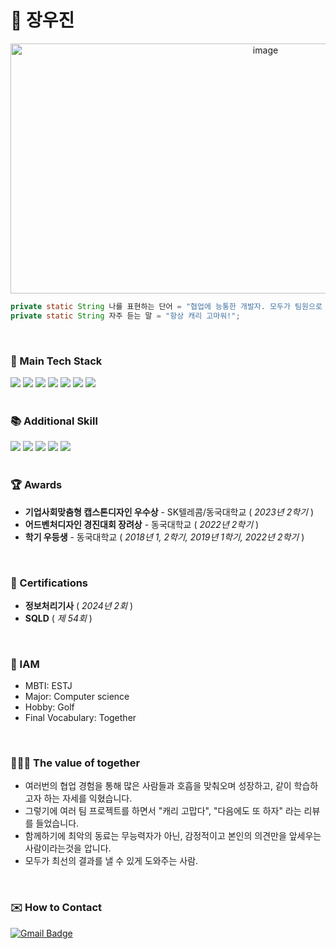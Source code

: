 # 🌱 장우진
<div align=center>
<img src="https://github.com/user-attachments/assets/bb7a488a-47f5-429b-a89e-38bc9a48045c" alt="image" width="800" height="400">
</div>

```java
private static String 나를 표현하는 단어 = "협업에 능통한 개발자. 모두가 팀원으로 뽑고싶은 사람.";
private static String 자주 듣는 말 = "항상 캐리 고마워!";
```

<br>

### 🚀 Main Tech Stack
<div>
<img src="https://img.shields.io/badge/Java-007396?style=flat-square&logo=Java&logoColor=white"/>
<img src="https://img.shields.io/badge/Spring%20Boot-6DB33F?style=flat-square&logo=Spring%20Boot&logoColor=white"/>
<img src="https://img.shields.io/badge/Spring%20Data%20JPA-6DB33F?style=flat-square&logo=Spring%20Data%20JPA&logoColor=white"/>
<img src="https://img.shields.io/badge/MySQL-4479A1?style=flat-square&logo=MySQL&logoColor=white"/>
<img src="https://img.shields.io/badge/Swagger-6FCE45?style=flat-square&logo=swagger&logoColor=white"/>
<img src="https://img.shields.io/badge/AWS-232F3E?style=flat-square&logo=amazon-aws&logoColor=white"/>
<img src="https://img.shields.io/badge/GitHub-181717?style=flat-square&logo=github&logoColor=white"/>
</div>

<br>
  
### 📚 Additional Skill
<div>
<img src="https://img.shields.io/badge/Python-3776AB?style=flat-square&logo=Python&logoColor=white"/>
<img src="https://img.shields.io/badge/Django-092E20?style=flat-square&logo=Django&logoColor=white"/>
<img src="https://img.shields.io/badge/FastAPI-009688?style=flat-square&logo=FastAPI&logoColor=white"/>
<img src="https://img.shields.io/badge/OpenAI-412991?style=flat-square&logo=OpenAI&logoColor=white"/>
<img src="https://img.shields.io/badge/NLP-008080?style=flat-square&logo=NLP&logoColor=white"/>
</div>

<br>

### 🏆 Awards
- **기업사회맞춤형 캡스톤디자인 우수상** - SK텔레콤/동국대학교 ( _2023년 2학기_ )
- **어드벤처디자인 경진대회 장려상** - 동국대학교 ( _2022년 2학기_ )
- **학기 우등생** - 동국대학교 ( _2018년 1, 2학기, 2019년 1학기, 2022년 2학기_ )

<br>

### 📜 Certifications
- **정보처리기사** ( _2024년 2회_ )
- **SQLD** ( _제 54회_ )
  
<br>

### 🐸 IAM
- MBTI: ESTJ
- Major: Computer science
- Hobby: Golf
- Final Vocabulary: Together

<br>

### 🧑‍🤝‍🧑 The value of together

- 여러번의 협업 경험을 통해 많은 사람들과 호흡을 맞춰오며 성장하고, 같이 학습하고자 하는 자세를 익혔습니다.
- 그렇기에 여러 팀 프로젝트를 하면서 "캐리 고맙다", "다음에도 또 하자" 라는 리뷰를 들었습니다.
- 함께하기에 최악의 동료는 무능력자가 아닌, 감정적이고 본인의 의견만을 앞세우는 사람이라는것을 압니다.
- 모두가 최선의 결과를 낼 수 있게 도와주는 사람.

<br>

### ✉️ How to Contact
[![Gmail Badge](https://img.shields.io/badge/-jangwoojin1@gmail.com-D14836?style=flat-square&logo=Gmail&logoColor=white&link=mailto:jangwoojin1@gmail.com)](mailto:jangwoojin1@gmail.com)
